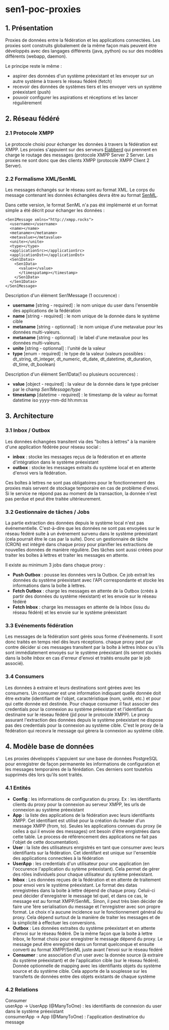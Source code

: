 # sen1-poc-proxies

## 1. Présentation

Proxies de données entre la fédération et les applications connectées. Les proxies
sont construits globalement de la même façon mais peuvent être développés avec des
langages différents (java, python) ou sur des modèles différents (webapp, daemon).

Le principe reste le même :
- aspirer des données d'un système préexistant et les envoyer sur un autre système à
travers le réseau fédéré (fetch)
- recevoir des données de systèmes tiers et les envoyer vers un système préexistant (push)
- pouvoir configurer les aspirations et réceptions et les lancer régulièrement

## 2. Réseau fédéré

### 2.1 Protocole XMPP

Le protocole choisi pour échanger les données à travers la fédération est XMPP.
Les proxies s'appuient sur des serveurs [Ejabberd](https://www.ejabberd.im/) qui
prennent en charge le routage des messages (protocole XMPP Server 2 Server.
Les proxies ne sont donc que des clients XMPP (protocole XMPP Client 2 Server).

### 2.2 Formalisme XML/SenML

Les messages échangés sur le réseau sont au format XML. Le corps du message
contenant les données échangées devra être au format [SenML](https://tools.ietf.org/html/draft-ietf-core-senml-16).

Dans cette version, le format SenML n'a pas été implémenté et un format simple a
été décrit pour échanger les données :

    <Sen1Message xmlns="http://xmpp.rocks">
      <username></username>
      <name></name>
      <metaname></metaname>
      <metavalue></metavalue>
      <unite></unite>
      <type></type>
      <applicationSrc></applicationSrc>
      <applicationDst></applicationDst>
      <Sen1Datas>
        <Sen1Data>
          <value></value>
          </timespatamp></timestamp>
        </Sen1Data>
      </Sen1Datas>
    </Sen1Message>

Description d'un élément Sen1Message (1 occurence) :

- **username** [string - required] : le nom unique du user dans l'ensemble des applications de la fédération
- **name** [string - required] : le nom unique de la donnée dans le système cible
- **metaname** [string - optionnal] : le nom unique d'une metavalue pour les données multi-valeurs. 
- **metaname** [string - optionnal] : le label d'une metavalue pour les données multi-valeurs. 
- **unite** [string - optionnal] : l'unité de la valeur
- **type** [enum - required] : le type de la valeur (valeurs possibles : dt_string,
dt_integer, dt_numeric, dt_date, dt_datetime, dt_duration, dt_time, dt_boolean)

Description d'un élément Sen1Data(1 ou plusieurs occurences) :

- **value** [object - required] : la valeur de la donnée dans le type préciser par le champ _Sen1Message/type_
- **timestamp** [datetime - required] : le timestamp de la valeur au format datetime iso
yyyy-mm-dd hh:mm:ss

## 3. Architecture

### 3.1 Inbox / Outbox

Les données échangées transitent via des "boîtes à lettres" à la manière d'une
application fédérée pour réseau social :
- **inbox** : stocke les messages reçus de la fédération et en attente d'intégration
dans le système préexistant
- **outbox** : stocke les messages extraits du système local et en attente d'envoi
vers la fédération.

Ces boîtes à lettres ne sont pas obligatoires pour le fonctionnement des proxies
mais servent de stockage temporaire en cas de problème d'envoi. Si le service ne
répond pas au moment de la transaction, la donnée n'est pas perdue et peut être traitée
ultérieurement.

### 3.2 Gestionnaire de tâches / Jobs

La partie extraction des données depuis le système local n'est pas événementielle.
C'est-à-dire que les données ne sont pas envoyées sur le réseau fédéré suite à un événement
survenu dans le système préexistant (cela pourrait être le cas par la suite). Donc un
gestionnaire de tâche (CRON) est intégré dans chaque proxy pour planifier les extractions
de nouvelles données de manière régulière. Des tâches sont aussi créées pour traiter
les boîtes à lettres et traiter les messages en attente.

Il existe au minimum 3 jobs dans chaque proxy :
- **Push Outbox** : pousse les données vers la Outbox. Ce job extrait les données du
système préexistant avec l'API correspondante et stocke les informations dans la boîte 
à lettres.
- **Fetch Outbox** : charge les messages en attente de la Outbox (créés à partir des 
données du système réexistant) et les envoie sur le réseau fédéré
- **Fetch Inbox** : charge les messages en attente de la Inbox (issu du réseau fédéré)
et les envoie sur le système préexistant

### 3.3 Evénements fédération

Les messages de la fédération sont gérés sous forme d'événements. Il sont donc
traités en temps réel dès leurs réceptions. chaque proxy peut par contre décider
si ces messages transitent par la boîte à lettres _Inbox_ ou s'ils sont immédiatement
envoyés sur le système préexistant (ils seront stockés dans la boîte _Inbox_ en cas 
d'erreur d'envoi et traités ensuite par le job associé).

### 3.4 Consumers

Les données à extraire et leurs destinations sont gérées avec les consumers. Un
consumer est une information indiquant quelle donnée doit être extraite (identifiant
de l'objet, caractéristique (nom, unité, etc.) et pour qui cette donnée est destinée.
Pour chaque consumer il faut associer des credentials pour la connexion au système préexistant 
et l'identifiant du destinaire sur le réseau fédéré (jid pour le protocole XMPP).
Le proxy assurant l'extraction des données depuis le système préexistant ne dispose pas
des credentials pour la connexion au système cible. C'est le proxy de la fédération
qui recevra le message qui gèrera la connexion au système cible.

## 4. Modèle base de données

Les proxies développés s'appuient sur une base de données PostgreSQL pour enregistrer
de façon permanente les informations de configuration et les messages temporaires
de la férédation. Ces derniers sont toutefois supprimés dès lors qu'ils sont traités.

### 4.1 Entités

- **Config** : les informations de configuration du proxy. Ex : les identifiants 
clients du proxy pour la connexion au serveur XMPP, les urls de connexion au
système préexistant
- **App** : la liste des applications de la fédération avec leurs identifiants XMPP.
Cet identifiant est utilisé pour la création du header d'un message XMPP (from, to).
Seules les applications connues du proxy (ie celles à qui il envoie des messages)
ont besoin d'être enrgistrées dans cette table. Le process de référencement des
applications ne fait pas l'objet de cette documentation).
- **User** : la liste des utilisateurs enrgistrés en tant que consumer avec leurs
identifiants sur la fédération. Cet identifant est unique sur l'ensemble des
applications connectées à la fédération
- **UserApp** : les credentials d'un utilisateur pour une application (en l'occurence
l'application du sytème préexistant). Cela permet de gérer des rôles individuels pour
chaque utilisateur du sytème préexistant.
- **Inbox** : Les données reçues de la fédération et en attente de traitement pour 
envoi vers le système préexistant. Le format des datas enregistrées dans la boite à lettre
dépend de chaque proxy. Celuii-ci peut décider d'enregistrer le message tel quel,
et dans ce cas, le message est au format XMPP/SenML. Sinon, il peut très bien décider
de faire une 1ère serialisation du message et l'enregistrer avec son propre format.
Le choix n'a aucune incidence sur le fonctionnement général du proxy. Cela dépend
surtout de la manière de traiter les messages et de la simplicité à effectuer les
conversions.
- **Outbox** : Les données extraites du système préexistant et en attente d'envoi sur le
réseau fédéré. De la même façon que la boite à lettre Inbox, le format choisi pour
enregistrer le message dépend du proxy. Le message peut être enregistré dans un 
format quelconque et ensuite converti au format XMPP/SenML juste avant l'envoi sur
le réseau fédéré
- **Consumer** : une association d'un user avec la donnée source (à extraire du
système préexistant) et de l'application cible (sur le réseau fédéré). Donnée optionnelle
de mapping avec les identifiants objets du système source et du système cible.
Cela apporte de la souplesse sur les transferts de données entre des objets existants
de chaque système

### 4.2 Relations

Consumer  
    userApp -> UserApp (@ManyToOne) : les identifiants de connexion du user dans le système
  		                      préexistant  
    consumerApp -> App (@ManyToOne) : l'application destinatrice du message


